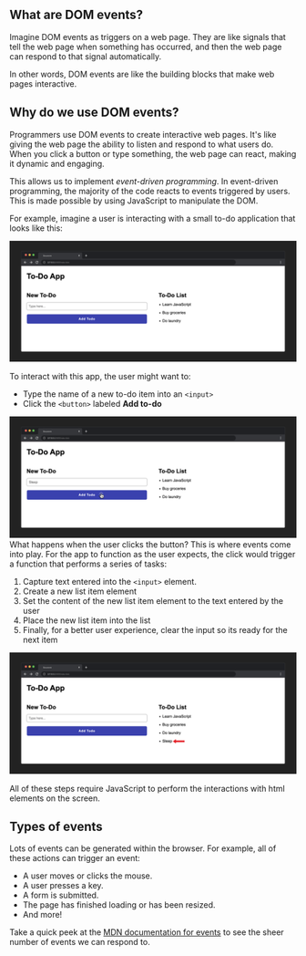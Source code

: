 ## What are DOM events?

Imagine DOM events as triggers on a web page. They are like signals that tell the web page when something has occurred, and then the web page can respond to that signal automatically.

In other words, DOM events are like the building blocks that make web pages interactive.

## Why do we use DOM events?

Programmers use DOM events to create interactive web pages. It's like giving the web page the ability to listen and respond to what users do. When you click a button or type something, the web page can react, making it dynamic and engaging.

This allows us to implement *event-driven programming*. In event-driven programming, the majority of the code reacts to events triggered by users. This is made possible by using JavaScript to manipulate the DOM.

For example, imagine a user is interacting with a small to-do application that looks like this:

![To-Do App One](../dom-events-assets/todo-app-one.png)

To interact with this app, the user might want to:

- Type the name of a new to-do item into an `<input>`
- Click the `<button>` labeled **Add to-do**

![To-Do App Two](../dom-events-assets/todo-app-two.png)
What happens when the user clicks the button? This is where events come into play. For the app to function as the user expects, the click would trigger a function that performs a series of tasks:

  1. Capture text entered into the `<input>` element.
  2. Create a new list item element
  3. Set the content of the new list item element to the text entered by the user
  4. Place the new list item into the list
  5. Finally, for a better user experience, clear the input so its ready for the next item

![To-Do App Three](../dom-events-assets/todo-app-three.png)

All of these steps require JavaScript to perform the interactions with html elements on the screen.

## Types of events

Lots of events can be generated within the browser. For example, all of these actions can trigger an event:

- A user moves or clicks the mouse.
- A user presses a key.
- A form is submitted.
- The page has finished loading or has been resized.
- And more!

Take a quick peek at the [MDN documentation for events](https://developer.mozilla.org/en-US/docs/Web/Events) to see the sheer number of events we can respond to.
